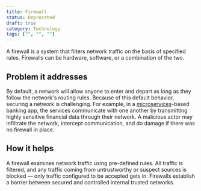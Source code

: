 ```yaml
---
title: Firewall
status: Deprecated
draft: true
category: Technology
tags: ["", "", ""]
---
```



A firewall is a system that filters network traffic on the basis of specified rules. 
Firewalls can be hardware, software, or a combination of the two.

## Problem it addresses

By default, a network will allow anyone to enter and depart as long as they follow the network's routing rules. 
Because of this default behavior, securing a network is challenging. 
For example, in a [microservices](/microservices/)-based banking app, the services communicate with one another 
by transmitting highly sensitive financial data through their network. 
A malicious actor may infiltrate the network, intercept communication, and do damage if there was no firewall in place.
 
## How it helps

A firewall examines network traffic using pre-defined rules. 
All traffic is filtered, and any traffic coming from untrustworthy or suspect sources is blocked 
— only traffic configured to be accepted gets in. 
Firewalls establish a barrier between secured and controlled internal trusted networks. 
